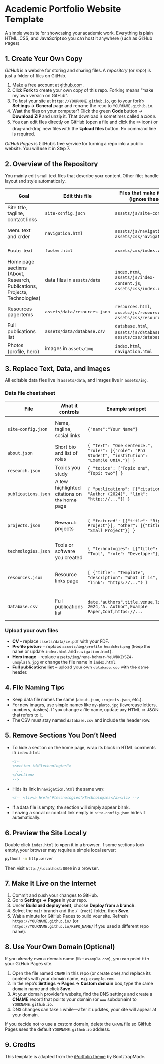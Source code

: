 # Academic Portfolio Website Template

A simple website for showcasing your academic work. Everything is plain HTML, CSS, and JavaScript so you can host it anywhere (such as GitHub Pages).

## 1. Create Your Own Copy

*GitHub* is a website for storing and sharing files. A *repository* (or *repo*) is just a folder of files on GitHub.

1. Make a free account at [github.com](https://github.com/).
2. Click **Fork** to create your own copy of this repo. Forking means "make my own version on GitHub".
3. To host your site at `https://YOURNAME.github.io`, go to your fork’s **Settings → General** page and rename the repo to `YOURNAME.github.io`.
4. Want the files on your computer? Click the green **Code** button → **Download ZIP** and unzip it. That download is sometimes called a *clone*.
5. You can edit files directly on GitHub (open a file and click the ✏️ icon) or drag‑and‑drop new files with the **Upload files** button. No command line is required.

*GitHub Pages* is GitHub’s free service for turning a repo into a public website. You will use it in Step 7.

## 2. Overview of the Repository

You mainly edit small text files that describe your content. Other files handle layout and style automatically.

| Goal | Edit this file | Files that make it work (ignore these) | Where it shows up |
| --- | --- | --- | --- |
| Site title, tagline, contact links | `site-config.json` | `assets/js/site-config.js` | every page |
| Menu text and order | `navigation.html` | `assets/js/navigation.js`, `assets/css/navigation.css` | top navigation bar |
| Footer text | `footer.html` | `assets/css/index.css` | bottom of every page |
| Home page sections (About, Research, Publications, Projects, Technologies) | data files in `assets/data` | `index.html`, `assets/js/index-content.js`, `assets/css/index.css` | home page |
| Resources page items | `assets/data/resources.json` | `resources.html`, `assets/js/resources.js`, `assets/css/resources.css` | resources page |
| Full publications list | `assets/data/database.csv` | `database.html`, `assets/js/database.js`, `assets/css/database.css` | publications page |
| Photos (profile, hero) | images in `assets/img` | `index.html`, `navigation.html` | home page & menu |

## 3. Replace Text, Data, and Images

All editable data files live in `assets/data`, and images live in `assets/img`.

### Data file cheat sheet

| File | What it controls | Example snippet | Notes |
| --- | --- | --- | --- |
| `site-config.json` | Name, tagline, social links | `{"name":"Your Name"}` | Leave a link blank to hide its icon. |
| `about.json` | Short bio and list of roles | `{ "text": "One sentence.", "roles": [{"role": "PhD Student", "institution": "Example Univ."}] }` | |
| `research.json` | Topics you study | `{ "topics": ["Topic one", "Topic two"] }` | |
| `publications.json` | A few highlighted citations on the home page | `{ "publications": [{"citation": "Author (2024)", "link": "https://..."}] }` | Use for a small set of featured works. |
| `projects.json` | Research projects | `{ "featured": [{"title": "Big Project"}], "other": [{"title": "Small Project"}] }` | `featured` shows large cards; `other` shows a simple list. |
| `technologies.json` | Tools or software you created | `{ "technologies": [{"title": "Tool", "role": "Developer"}] }` | |
| `resources.json` | Resource links page | `[ {"title": "Template", "description": "What it is", "link": "https://..."} ]` | Each item needs `title`, `description`, `link`. |
| `database.csv` | Full publications list | `date,"authors",title,venue,link`<br>`2024,"A. Author",Example Paper,Conf,https://...` | Keep the header exactly as shown. |

### Upload your own files
- **CV** – replace `assets/data/cv.pdf` with your PDF.
- **Profile picture** – replace `assets/img/profile headshot.png` (keep the name or update `index.html` and `navigation.html`).
- **Hero image** – replace `assets/img/rene-bohmer-YeUVDKZWSZ4-unsplash.jpg` or change the file name in `index.html`.
- **Full publications list** – upload your own `database.csv` with the same header.

## 4. File Naming Tips
- Keep data file names the same (`about.json`, `projects.json`, etc.).
- For new images, use simple names like `my-photo.jpg` (lowercase letters, numbers, dashes). If you change a file name, update any HTML or JSON that refers to it.
- The CSV must stay named `database.csv` and include the header row.

## 5. Remove Sections You Don’t Need
- To hide a section on the home page, wrap its block in HTML comments in `index.html`:
  ```html
  <!--
  <section id="technologies">
    ...
  </section>
  -->
  ```
- Hide its link in `navigation.html` the same way:
  ```html
  <!-- <li><a href="#technologies">Technologies</a></li> -->
  ```
- If a data file is empty, the section will simply appear blank.
- Leaving a social or contact link empty in `site-config.json` hides it automatically.

## 6. Preview the Site Locally
Double‑click `index.html` to open it in a browser. If some sections look empty, your browser may require a simple local server:
```bash
python3 -m http.server
```
Then visit `http://localhost:8000` in a browser.

## 7. Make It Live on the Internet
1. Commit and push your changes to GitHub.
2. Go to **Settings → Pages** in your repo.
3. Under **Build and deployment**, choose **Deploy from a branch**.
4. Select the `main` branch and the `/ (root)` folder, then **Save**.
5. Wait a minute for GitHub Pages to build your site. Refresh `https://YOURNAME.github.io/` (or `https://YOURNAME.github.io/REPO_NAME/` if you used a different repo name).

## 8. Use Your Own Domain (Optional)
If you already own a domain name (like `example.com`), you can point it to your GitHub Pages site.

1. Open the file named `CNAME` in this repo (or create one) and replace its contents with your domain name, e.g. `example.com`.
2. In the repo’s **Settings → Pages → Custom domain** box, type the same domain name and click **Save**.
3. At your domain provider’s website, find the DNS settings and create a **CNAME** record that points your domain (or `www` subdomain) to `YOURNAME.github.io`.
4. DNS changes can take a while—after it updates, your site will appear at your domain.

If you decide not to use a custom domain, delete the `CNAME` file so GitHub Pages uses the default `YOURNAME.github.io` address.

## 9. Credits
This template is adapted from the [iPortfolio theme](https://bootstrapmade.com/iportfolio-bootstrap-portfolio-websites-template/) by BootstrapMade.

